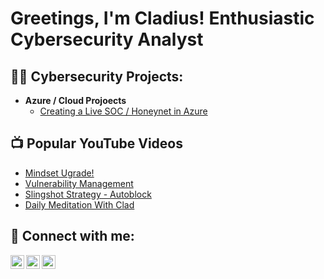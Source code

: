 <h1>Greetings, I'm Cladius! Enthusiastic Cybersecurity Analyst</h1>

<h2>👨‍💻 Cybersecurity Projects:</h2>

- <b>Azure / Cloud Projoects</b>
  - [Creating a Live SOC / Honeynet in Azure](https://github.com/CladiusTokunboh1/Cloud-SOC)

<h2>📺 Popular YouTube Videos</h2>

- [Mindset Ugrade!](https://youtu.be/5xpNTEbEDkI?si=SW5lfWf0rQ5TjjyQ)
- [Vulnerability Management](https://youtu.be/3BWY8Re2-xk?si=hy19kYQJkavuqLEz)
- [Slingshot Strategy - Autoblock](https://youtu.be/FivfMhyeWPE?si=jhSkX16kLvjglwfH)
- [Daily Meditation With Clad](https://www.youtube.com/watch?v=b7s-ReOo1eo)

<h2> 🤳 Connect with me:</h2>

[<img align="left" alt="JoshMadakor | YouTube" width="22px" src="https://cdn.jsdelivr.net/npm/simple-icons@v3/icons/youtube.svg" />][youtube]
[<img align="left" alt="JoshMadakor | LinkedIn" width="22px" src="https://cdn.jsdelivr.net/npm/simple-icons@v3/icons/linkedin.svg" />][linkedin]
[<img align="left" alt="JoshMadakor | Instagram" width="22px" src="https://cdn.jsdelivr.net/npm/simple-icons@v3/icons/instagram.svg" />][instagram]

[linkedin]: https://linkedin.com/in/cladius-tokunboh
[youtube]: https://www.youtube.com/c/claddiust
[instagram]: https://www.instagram.com/cladius80/
